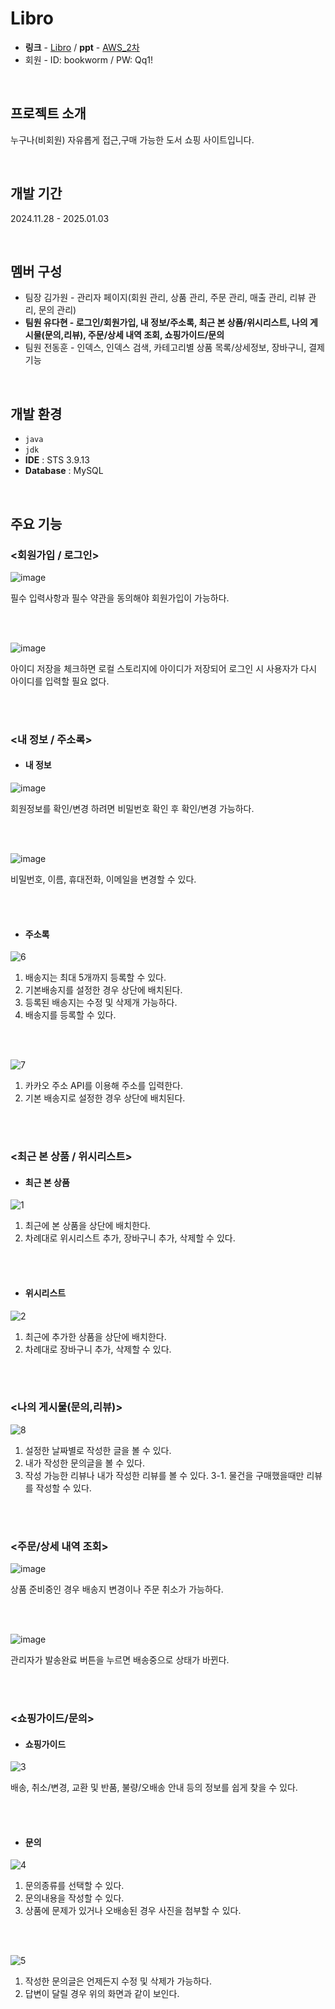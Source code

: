 # Libro
- **링크** - [Libro](http://13.124.213.24:8080/Libro) / **ppt** - [AWS_2차](https://github.com/user-attachments/files/19360871/AWS_2.pdf)
- 회원 - ID: bookworm / PW: Qq1!  

<br>

## 프로젝트 소개
누구나(비회원) 자유롭게 접근,구매 가능한 도서 쇼핑 사이트입니다.

<br>

## 개발 기간
2024.11.28 - 2025.01.03

<br>
  
## 멤버 구성
- 팀장 김가원 - 관리자 페이지(회원 관리, 상품 관리, 주문 관리, 매출 관리, 리뷰 관리, 문의 관리)
- **팀원 유다현 - 로그인/회원가입, 내 정보/주소록, 최근 본 상품/위시리스트, 나의 게시물(문의,리뷰), 주문/상세 내역 조회, 쇼핑가이드/문의**
- 팀원 전동훈 - 인덱스, 인덱스 검색, 카테고리별 상품 목록/상세정보, 장바구니, 결제 기능

<br>

## 개발 환경
- `java`
- `jdk`
- **IDE** : STS 3.9.13
- **Database** : MySQL
  
<br>

## 주요 기능

### <회원가입 / 로그인>
![image](https://github.com/user-attachments/assets/4dd923ab-4ac5-458d-94f2-a7a10e045fc4)

필수 입력사항과 필수 약관을 동의해야 회원가입이 가능하다.

<br><br>

![image](https://github.com/user-attachments/assets/5a674686-2522-4046-9f81-88b3fb8c126b)

아이디 저장을 체크하면 로컬 스토리지에 아이디가 저장되어 로그인 시 사용자가 다시 아이디를 입력할 필요 없다.

<br><br>

### <내 정보 / 주소록>
- #### 내 정보
![image](https://github.com/user-attachments/assets/78ba5018-cc79-45cb-ac6c-060464c031a3)

회원정보를 확인/변경 하려면 비밀번호 확인 후 확인/변경 가능하다.

<br><br>

![image](https://github.com/user-attachments/assets/e86e23fa-e684-461a-b61d-4ddb021897a9)

비밀번호, 이름, 휴대전화, 이메일을 변경할 수 있다.

<br><br>

- #### 주소록
![6](https://github.com/user-attachments/assets/2c9fba3a-8d38-4997-bf12-899cc2f26aea)

1. 배송지는 최대 5개까지 등록할 수 있다.
2. 기본배송지를 설정한 경우 상단에 배치된다.
3. 등록된 배송지는 수정 및 삭제개 가능하다.
4. 배송지를 등록할 수 있다.

<br><br>

![7](https://github.com/user-attachments/assets/d62c9ff3-6dcc-4fcc-a977-9fbd3e06db04)

1. 카카오 주소 API를 이용해 주소를 입력한다.
2. 기본 배송지로 설정한 경우 상단에 배치된다.

<br><br>

### <최근 본 상품 / 위시리스트>
- #### 최근 본 상품
![1](https://github.com/user-attachments/assets/256e99b1-db61-4349-bfcd-c31192e80381)

1. 최근에 본 상품을 상단에 배치한다.
2. 차례대로 위시리스트 추가, 장바구니 추가, 삭제할 수 있다.

<br><br>

- #### 위시리스트
![2](https://github.com/user-attachments/assets/7c6dca80-1667-48fd-b7a2-48c6aae637db)

1. 최근에 추가한 상품을 상단에 배치한다.
2. 차례대로 장바구니 추가, 삭제할 수 있다.
   
<br><br>

### <나의 게시물(문의,리뷰)>

![8](https://github.com/user-attachments/assets/5c28bfcb-2963-458a-9713-940d023ef4d8)
1. 설정한 날짜별로 작성한 글을 볼 수 있다.
2. 내가 작성한 문의글을 볼 수 있다.
3. 작성 가능한 리뷰나 내가 작성한 리뷰를 볼 수 있다.
   3-1. 물건을 구매했을때만 리뷰를 작성할 수 있다.

<br><br>

### <주문/상세 내역 조회>
![image](https://github.com/user-attachments/assets/a1829d5a-47bc-4031-b0ef-f5b60773c929)

상품 준비중인 경우 배송지 변경이나 주문 취소가 가능하다.

<br><br>

![image](https://github.com/user-attachments/assets/85d33d21-30fb-4a15-8786-d42380cf8d8e)

관리자가 발송완료 버튼을 누르면 배송중으로 상태가 바뀐다.

<br><br>

### <쇼핑가이드/문의>
- #### 쇼핑가이드 
![3](https://github.com/user-attachments/assets/52eaad73-6834-4e37-8d62-37eb4d73b777)

배송, 취소/변경, 교환 및 반품, 불량/오배송 안내 등의 정보를 쉽게 찾을 수 있다.

<br><br>

- #### 문의 
![4](https://github.com/user-attachments/assets/1b543310-1ffa-4119-8460-e3a156e26675)

1. 문의종류를 선택할 수 있다.
2. 문의내용을 작성할 수 있다.
3. 상품에 문제가 있거나 오배송된 경우 사진을 첨부할 수 있다.

<br><br>

![5](https://github.com/user-attachments/assets/aab2035d-31e9-4e72-9542-2e7c2bf3b9bf)

1. 작성한 문의글은 언제든지 수정 및 삭제가 가능하다.
2. 답변이 달릴 경우 위의 화면과 같이 보인다.
   
<br>
